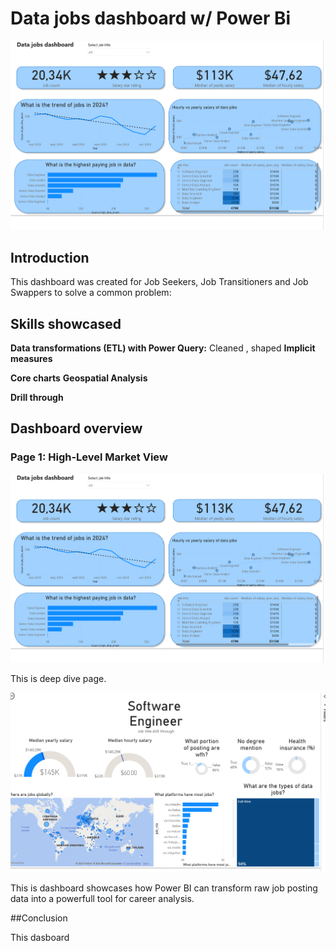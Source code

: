 # Data jobs dashboard w/ Power Bi

![Dashboard page 1](/images/dashboard.png)

## Introduction

This dashboard was created for Job Seekers, Job Transitioners and Job Swappers to solve a common problem:


## Skills showcased

**Data transformations (ETL) with Power Query:** 
Cleaned , shaped
**Implicit measures**

**Core charts**
**Geospatial Analysis**

**Drill through**

## Dashboard overview

### Page 1: High-Level Market View

![Dashboard page 1](/images/dashboard.png)

This is deep dive page.




![Dashboard page 2](/images/Screenshot%202025-08-17%20154440.png)

This is dashboard showcases how Power BI can transform raw job posting data into a powerfull tool for career analysis.

##Conclusion

This dasboard
